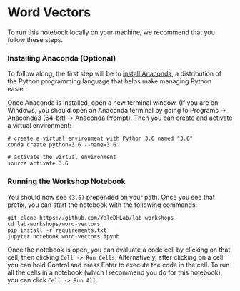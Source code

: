 # Word Vectors

To run this notebook locally on your machine, we recommend that you follow these steps.

### Installing Anaconda (Optional)

To follow along, the first step will be to [install Anaconda](https://www.anaconda.com/download/), a distribution of the Python programming language that helps make managing Python easier.

Once Anaconda is installed, open a new terminal window. (If you are on Windows, you should open an Anaconda terminal by going to Programs -> Anaconda3 (64-bit) -> Anaconda Prompt). Then you can create and activate a virtual environment:

```
# create a virtual environment with Python 3.6 named "3.6"
conda create python=3.6 --name=3.6

# activate the virtual environment
source activate 3.6
```

### Running the Workshop Notebook

You should now see `(3.6)` prepended on your path. Once you see that prefix, you can start the notebook with the following commands:

```
git clone https://github.com/YaleDHLab/lab-workshops
cd lab-workshops/word-vectors
pip install -r requirements.txt
jupyter notebook word-vectors.ipynb
```

Once the notebook is open, you can evaluate a code cell by clicking on that cell, then clicking `Cell -> Run Cells`. Alternatively, after clicking on a cell you can hold Control and press Enter to execute the code in the cell. To run all the cells in a notebook (which I recommend you do for this notebook), you can click `Cell -> Run All`.
